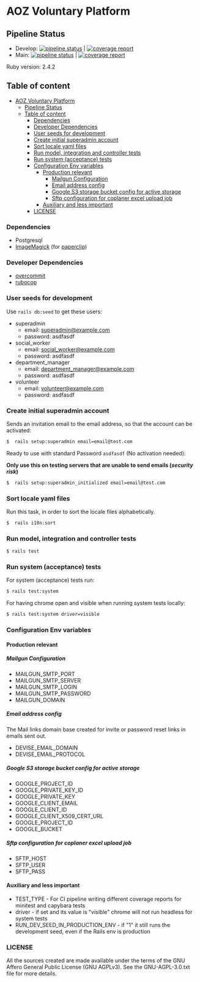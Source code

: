 # AOZ Voluntary Platform

## Pipeline Status

- Develop: [![pipeline status](https://git.panter.ch/open-source/aoz-003/badges/develop/pipeline.svg)](https://git.panter.ch/open-source/aoz-003/commits/develop) | [![coverage report](https://git.panter.ch/open-source/aoz-003/badges/develop/coverage.svg)](https://git.panter.ch/open-source/aoz-003/-/commits/develop)
- Main: [![pipeline status](https://git.panter.ch/open-source/aoz-003/badges/main/pipeline.svg)](https://git.panter.ch/open-source/aoz-003/commits/main) | [![coverage report](https://git.panter.ch/open-source/aoz-003/badges/main/coverage.svg)](https://git.panter.ch/open-source/aoz-003/-/commits/main)


Ruby version: 2.4.2

## Table of content

* [AOZ Voluntary Platform](#aoz-voluntary-platform)
  * [Pipeline Status](#pipeline-status)
  * [Table of content](#table-of-content)
    * [Dependencies](#dependencies)
    * [Developer Dependencies](#developer-dependencies)
    * [User seeds for development](#user-seeds-for-development)
    * [Create initial superadmin account](#create-initial-superadmin-account)
    * [Sort locale yaml files](#sort-locale-yaml-files)
    * [Run model, integration and controller tests](#run-model-integration-and-controller-tests)
    * [Run system (acceptance) tests](#run-system-acceptance-tests)
    * [Configuration Env variables](#configuration-env-variables)
      * [Production relevant](#production-relevant)
        * [Mailgun Configuration](#mailgun-configuration)
        * [Email address config](#email-address-config)
        * [Google S3 storage bucket config for active storage](#google-s3-storage-bucket-config-for-active-storage)
        * [Sftp configuration for coplaner excel upload job](#sftp-configuration-for-coplaner-excel-upload-job)
      * [Auxiliary and less important](#auxiliary-and-less-important)
    * [LICENSE](#license)

### Dependencies

- Postgresql
- [ImageMagick](http://www.imagemagick.org/) (for [paperclip](https://github.com/thoughtbot/paperclip))

### Developer Dependencies

- [overcommit](https://github.com/brigade/overcommit)
- [rubocop](https://github.com/bbatsov/rubocop)

### User seeds for development

Use `rails db:seed` to get these users:

- superadmin
  - email: superadmin@example.com
  - password: asdfasdf
- social_worker
  - email: social_worker@example.com
  - password: asdfasdf
- department_manager
  - email: department_manager@example.com
  - password: asdfasdf
- volunteer
  - email: volunteer@example.com
  - password: asdfasdf

### Create initial superadmin account

Sends an invitation email to the email address, so that the account can be activated:

```bash
$  rails setup:superadmin email=email@test.com
```

Ready to use with standard Password `asdfasdf` (No activation needed):

**Only use this on testing servers that are unable to send emails (_security risk_)**

```bash
$  rails setup:superadmin_initialized email=email@test.com
```

### Sort locale yaml files

Run this task, in order to sort the locale files alphabetically.

```bash
$  rails i18n:sort
```

### Run model, integration and controller tests

```bash
$ rails test
```

### Run system (acceptance) tests

For system (acceptance) tests run:

```bash
$ rails test:system
```

For having chrome open and visible when running system tests locally:

```bash
$ rails test:system driver=visible
```

### Configuration Env variables

#### Production relevant

##### Mailgun Configuration

- MAILGUN_SMTP_PORT
- MAILGUN_SMTP_SERVER
- MAILGUN_SMTP_LOGIN
- MAILGUN_SMTP_PASSWORD
- MAILGUN_DOMAIN

##### Email address config

The Mail links domain base created for invite or password reset links in emails sent out.

- DEVISE_EMAIL_DOMAIN
- DEVISE_EMAIL_PROTOCOL

##### Google S3 storage bucket config for active storage

- GOOGLE_PROJECT_ID
- GOOGLE_PRIVATE_KEY_ID
- GOOGLE_PRIVATE_KEY
- GOOGLE_CLIENT_EMAIL
- GOOGLE_CLIENT_ID
- GOOGLE_CLIENT_X509_CERT_URL
- GOOGLE_PROJECT_ID
- GOOGLE_BUCKET

##### Sftp configuration for coplaner excel upload job

- SFTP_HOST
- SFTP_USER
- SFTP_PASS

#### Auxiliary and less important

- TEST_TYPE - For CI pipeline writing different coverage reports for minitest and capybara tests
- driver - if set and its value is "visible" chrome will not run headless for system tests
- RUN_DEV_SEED_IN_PRODUCTION_ENV - if "1" it still runs the development seed, even if the Rails env is production

### LICENSE

All the sources created are made available under the terms
of the GNU Affero General Public License (GNU AGPLv3).
See the GNU-AGPL-3.0.txt file for more details.
